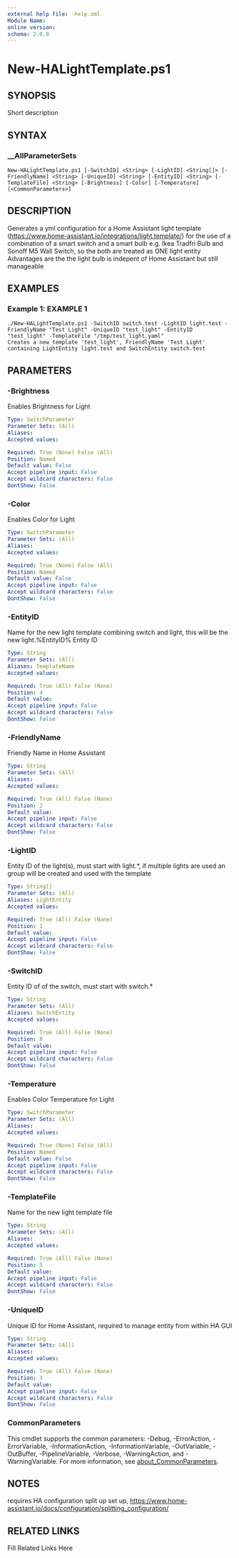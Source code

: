 ```yaml
---
external help file: -help.xml
Module Name: 
online version: 
schema: 2.0.0
---
```


# New-HALightTemplate.ps1

## SYNOPSIS

Short description

## SYNTAX

### __AllParameterSets

```
New-HALightTemplate.ps1 [-SwitchID] <String> [-LightID] <String[]> [-FriendlyName] <String> [-UniqueID] <String> [-EntityID] <String> [-TemplateFile] <String> [-Brightness] [-Color] [-Temperature] [<CommonParameters>]
```

## DESCRIPTION

Generates a yml configuration for a Home Assistant light template (https://www.home-assistant.io/integrations/light.template/) for the use
of a combination of a smart switch and a smart bulb e.g.
Ikea Tradfri Bulb and Sonoff M5 Wall Switch, so the both are treated as ONE light entity
Advantages are the the light bulb is indepent of Home Assistant but still manageable


## EXAMPLES

### Example 1: EXAMPLE 1

```
./New-HALightTemplate.ps1 -SwitchID switch.test -LightID light.test -FriendlyName "Test Light" -UniqueID "test_light" -EntityID "test_light" -TemplateFile "/tmp/test_light.yaml"
Creates a new template 'test_light', FriendlyName 'Test Light' containing LightEntity light.test and SwitchEntity switch.test
```








## PARAMETERS

### -Brightness

Enables Brightness for Light

```yaml
Type: SwitchParameter
Parameter Sets: (All)
Aliases: 
Accepted values: 

Required: True (None) False (All)
Position: Named
Default value: False
Accept pipeline input: False
Accept wildcard characters: False
DontShow: False
```

### -Color

Enables Color for Light

```yaml
Type: SwitchParameter
Parameter Sets: (All)
Aliases: 
Accepted values: 

Required: True (None) False (All)
Position: Named
Default value: False
Accept pipeline input: False
Accept wildcard characters: False
DontShow: False
```

### -EntityID

Name for the new light template combining switch and light, this will be the new light.%EntityID% Entity ID

```yaml
Type: String
Parameter Sets: (All)
Aliases: TemplateName
Accepted values: 

Required: True (All) False (None)
Position: 4
Default value: 
Accept pipeline input: False
Accept wildcard characters: False
DontShow: False
```

### -FriendlyName

Friendly Name in Home Assistant

```yaml
Type: String
Parameter Sets: (All)
Aliases: 
Accepted values: 

Required: True (All) False (None)
Position: 2
Default value: 
Accept pipeline input: False
Accept wildcard characters: False
DontShow: False
```

### -LightID

Entity ID of the light(s), must start with light.*, if multiple lights are used an group will be created and used with the template

```yaml
Type: String[]
Parameter Sets: (All)
Aliases: LightEntity
Accepted values: 

Required: True (All) False (None)
Position: 1
Default value: 
Accept pipeline input: False
Accept wildcard characters: False
DontShow: False
```

### -SwitchID

Entity ID of of the switch, must start with switch.*

```yaml
Type: String
Parameter Sets: (All)
Aliases: SwitchEntity
Accepted values: 

Required: True (All) False (None)
Position: 0
Default value: 
Accept pipeline input: False
Accept wildcard characters: False
DontShow: False
```

### -Temperature

Enables Color Temperature for Light

```yaml
Type: SwitchParameter
Parameter Sets: (All)
Aliases: 
Accepted values: 

Required: True (None) False (All)
Position: Named
Default value: False
Accept pipeline input: False
Accept wildcard characters: False
DontShow: False
```

### -TemplateFile

Name for the new light template file

```yaml
Type: String
Parameter Sets: (All)
Aliases: 
Accepted values: 

Required: True (All) False (None)
Position: 5
Default value: 
Accept pipeline input: False
Accept wildcard characters: False
DontShow: False
```

### -UniqueID

Unique ID for Home Assistant, required to manage entity from within HA GUI

```yaml
Type: String
Parameter Sets: (All)
Aliases: 
Accepted values: 

Required: True (All) False (None)
Position: 3
Default value: 
Accept pipeline input: False
Accept wildcard characters: False
DontShow: False
```


### CommonParameters

This cmdlet supports the common parameters: -Debug, -ErrorAction, -ErrorVariable, -InformationAction, -InformationVariable, -OutVariable, -OutBuffer, -PipelineVariable, -Verbose, -WarningAction, and -WarningVariable. For more information, see [about_CommonParameters](http://go.microsoft.com/fwlink/?LinkID=113216).

## NOTES

requires HA configuration split up set up, https://www.home-assistant.io/docs/configuration/splitting_configuration/


## RELATED LINKS

Fill Related Links Here

